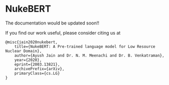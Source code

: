 # NukeBERT

The documentation would be updated soon!!

If you find our work useful, please consider citing us at 

```
@misc{jain2020nukebert,
    title={NukeBERT: A Pre-trained language model for Low Resource Nuclear Domain},
    author={Ayush Jain and Dr. N. M. Meenachi and Dr. B. Venkatraman},
    year={2020},
    eprint={2003.13821},
    archivePrefix={arXiv},
    primaryClass={cs.LG}
}
```
